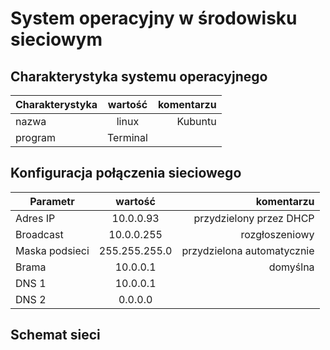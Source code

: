 System operacyjny w środowisku sieciowym
=========================================

Charakterystyka systemu operacyjnego
------------------------------------

| Charakterystyka | wartość           | komentarzu |
| ------------- |:-------------:| -----:|
| nazwa      | linux | Kubuntu |
| program    | Terminal |  |


Konfiguracja połączenia sieciowego
----------------------------------

| Parametr | wartość           | komentarzu |
| ------------- |:-------------:| -----:|
| Adres IP      | 10.0.0.93 | przydzielony przez DHCP |
| Broadcast | 10.0.0.255| rozgłoszeniowy|
| Maska podsieci      |  255.255.255.0 | przydzielona automatycznie |
| Brama      | 10.0.0.1 |  domyślna|
| DNS 1      | 10.0.0.1 |  |
| DNS 2      | 0.0.0.0 |  |

Schemat sieci
-------------


```markdown

```
